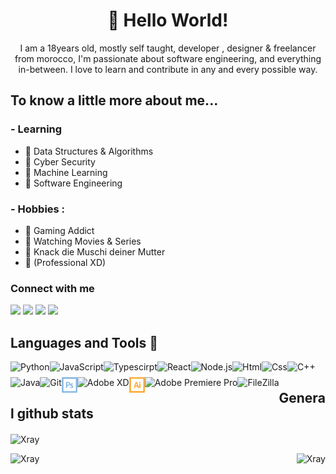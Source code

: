 
<h1 align="center">👋 Hello World! </h1>
<p align="center">I am a 18years old, mostly self taught, developer , designer & freelancer from morocco, I'm passionate about software engineering, and everything in-between. I love to learn and contribute in any and every possible way.</p>

## To know a little more about me...

### - Learning 
- 📍 Data Structures & Algorithms
- 📍 Cyber Security
- 📍 Machine Learning
- 📍 Software Engineering
### - Hobbies : 
- 📍 Gaming Addict
- 📍 Watching Movies & Series
- 📍 Knack die Muschi deiner Mutter
- 📍 (Professional XD)


### Connect with me

<p align="left">
<a href="https://twitter.com/xray4reall" target="_blank"><img height="30" src="https://cdn.discordapp.com/emojis/912006202274242600.gif?size=128"></a>
<a href="https://www.instagram.com/rynnxm/" target="_blank"><img height="30" src="https://cdn.discordapp.com/emojis/912006202207113226.gif?size=128"></a> 
<a href="https://discord.com/users/818236033413414952" target="_blank"><img height="30" src="https://cdn.discordapp.com/emojis/772089044494188575.gif?size=128"></a>
<a href="https://dev.to/xray" target="_blank"><img height="30" src="https://res.cloudinary.com/practicaldev/image/fetch/s--pcSkTMZL--/c_limit,f_auto,fl_progressive,q_80,w_190/https://practicaldev-herokuapp-com.freetls.fastly.net/assets/devlogo-pwa-512.png"></a>
<br>

## Languages and Tools 🐍 

<p align="left">
<a href="https://www.python.org" target="_blank"><img align="left" alt="Python" height ="25px" src="https://raw.githubusercontent.com/rahul-jha98/github_readme_icons/main/language_and_tools/square/python/python.svg"></a>
<a href="https://developer.mozilla.org/en-US/docs/Web/JavaScript" target="_blank"> <img align="left" alt="JavaScript" height ="25px"  src="https://raw.githubusercontent.com/rahul-jha98/github_readme_icons/main/language_and_tools/square/javascript/javascript.svg"> </a>
<a href="https://www.typescriptlang.org/" target="_blank"><img align="left" alt="Typescirpt" height ="25px" src="https://raw.githubusercontent.com/rahul-jha98/github_readme_icons/main/language_and_tools/square/typescript/typescript.svg"></a>
<a href="https://reactjs.org/" target="_blank"> <img align="left" alt="React" height ="25px" src="https://raw.githubusercontent.com/rahul-jha98/github_readme_icons/main/language_and_tools/square/react/react.svg"></a>
<a href="https://nodejs.org" target="_blank"><img align="left" alt="Node.js" height ="25px" src="https://raw.githubusercontent.com/rahul-jha98/github_readme_icons/main/language_and_tools/square/node/node.svg"></a> 
<a href="https://developer.mozilla.org/en-US/docs/Web/HTML" target="_blank"><img align="left" alt="Html" height ="25px" src="https://raw.githubusercontent.com/rahul-jha98/github_readme_icons/main/language_and_tools/square/html/html.svg"></a>
<a href="https://developer.mozilla.org/en-US/docs/Web/css" target="_blank"><img align="left" alt="Css" height ="25px" src="https://raw.githubusercontent.com/rahul-jha98/github_readme_icons/main/language_and_tools/square/css/css.svg"></a>
<a href="https://www.w3schools.com/cpp/" target="_blank"><img align="left" alt="C++" height ="25px" src="https://raw.githubusercontent.com/rahul-jha98/github_readme_icons/main/language_and_tools/square/c++/c++.svg"></a>
<a href="https://www.java.com/" target="_blank"><img align="left" alt="Java" height ="25px" src="https://raw.githubusercontent.com/rahul-jha98/github_readme_icons/main/language_and_tools/square/java/java.svg"></a>
<a href="https://git-scm.com/" target="_blank"><img align="left" alt="Git" height ="25px" src="https://camo.githubusercontent.com/fbfcb9e3dc648adc93bef37c718db16c52f617ad055a26de6dc3c21865c3321d/68747470733a2f2f7777772e766563746f726c6f676f2e7a6f6e652f6c6f676f732f6769742d73636d2f6769742d73636d2d69636f6e2e737667"></a>
<a href="https://www.photoshop.com/en" target="_blank"><img align="left" alt="Adobe Photoshop" height ="25px" src="https://raw.githubusercontent.com/devicons/devicon/master/icons/photoshop/photoshop-line.svg"></a>
<a href="https://www.adobe.com/products/xd.html" target="_blank"><img align="left" alt="Adobe XD" height ="25px" src="https://camo.githubusercontent.com/c205ecbe12500177d102169d97bc1c17c545155fdf5ec78c08d54ac53e5b38c1/68747470733a2f2f63646e2e776f726c64766563746f726c6f676f2e636f6d2f6c6f676f732f61646f62652d78642e737667"></a>
<a href="https://www.googleadservices.com/pagead/aclk?sa=L&ai=DChcSEwizwL6xyrH9AhWCjFEKHW5sBTcYABAAGgJ3cw&ohost=www.google.com&cid=CAESa-D2PYiRPoe5xI8qvQM4PRaXJunTsR28MANAptPmW19XEhmry9WMXLHw3aUJSwrf6gduuO65eKB73da3135Oht0Ez7lObv_8oZO8NBUUuTRltQMuE8tDwo1v2XAF61AYwvOa6AQC9ZWll89w&sig=AOD64_1i-p_ueS6c0ZRVCT2jPQBaXEKhwA&q&adurl&ved=2ahUKEwjB_LWxyrH9AhUsh_0HHQo3Aj8Q0Qx6BAgAEAE" target="_blank"><img align="left" alt="Adobe Illustrator" height ="25px" src="https://raw.githubusercontent.com/devicons/devicon/master/icons/illustrator/illustrator-line.svg"></a>
<a href="https://www.googleadservices.com/pagead/aclk?sa=L&ai=DChcSEwiInfSEy7H9AhWajWgJHbaFChEYABAAGgJ3Zg&ohost=www.google.com&cid=CAESa-D2dAyBNZFGO3AFHr_AcfBiCugRBQv-NT1TybJrxDtHgf9v6EiMUb2x0tg4ereYMIaBMZRt3T2tQAn9eW1jV1fsswJU9H6BRWurYZ4BTk3fmguP915B14Q5sz1NpR0Q-fyQjAe713QF-or1&sig=AOD64_0YmBMKHsW8z1VI31HwuPIZZcehzw&q&adurl&ved=2ahUKEwjt4euEy7H9AhUGgf0HHQE8C_oQ0Qx6BAgAEAE" target="_blank"><img align="left" alt="Adobe Premiere Pro" height ="25px" src="https://cdn.iconscout.com/icon/free/png-256/adobe-premiere-pro-4238649-3516522.png?f=avif&w=128"></a>
<a href="https://filezilla-project.org/" target="_blank"><img align="left" alt="FileZilla" height ="25px" src="https://icons.iconarchive.com/icons/mybaco/baco-flurry-2/128/Filezilla-1-icon.png"></a>
</p>
<br>

## General github stats
  
<p><img align="center" src="https://github-readme-streak-stats.herokuapp.com/?user=XrayX&theme=algolia" alt="Xray" /></p>

<p><img align="left" src="https://github-readme-stats.vercel.app/api/top-langs?username=XrayX&show_icons=true&locale=en&layout=compact&theme=algolia" alt="Xray" /></p>

<p>&nbsp;<img align="right" src="https://github-readme-stats.vercel.app/api?username=XrayX&show_icons=true&locale=en&theme=algolia" alt="Xray" /></p>
</details>


